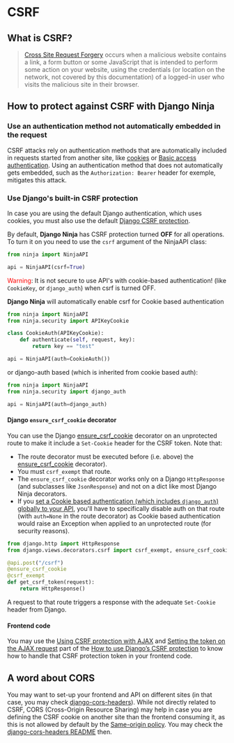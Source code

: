 # CSRF

## What is CSRF?
> [Cross Site Request Forgery](https://en.wikipedia.org/wiki/Cross-site_request_forgery) occurs when a malicious website contains a link, a form button or some JavaScript that is intended to perform some action on your website, using the credentials (or location on the network, not covered by this documentation) of a logged-in user who visits the malicious site in their browser.


## How to protect against CSRF with Django Ninja
### Use an authentication method not automatically embedded in the request
CSRF attacks rely on authentication methods that are automatically included in requests started from another site, like [cookies](https://en.wikipedia.org/wiki/HTTP_cookie) or [Basic access authentication](https://en.wikipedia.org/wiki/Basic_access_authentication).
Using an authentication method that does not automatically gets embedded, such as the `Authorization: Bearer` header for exemple, mitigates this attack.


### Use Django's built-in CSRF protection
In case you are using the default Django authentication, which uses cookies, you must also use the default [Django CSRF protection](https://docs.djangoproject.com/en/4.2/ref/csrf/).


By default, **Django Ninja** has CSRF protection turned **OFF** for all operations.
To turn it on you need to use the `csrf` argument of the NinjaAPI class:

```python hl_lines="3"
from ninja import NinjaAPI

api = NinjaAPI(csrf=True)
```

<span style="color: red;">Warning</span>: It is not secure to use API's with cookie-based authentication! (like `CookieKey`, or `django_auth`) when csrf is turned OFF.


**Django Ninja** will automatically enable csrf for Cookie based authentication


```python hl_lines="8"
from ninja import NinjaAPI
from ninja.security import APIKeyCookie

class CookieAuth(APIKeyCookie):
    def authenticate(self, request, key):
        return key == "test"

api = NinjaAPI(auth=CookieAuth())

```


or django-auth based (which is inherited from cookie based auth):

```python hl_lines="4"
from ninja import NinjaAPI
from ninja.security import django_auth

api = NinjaAPI(auth=django_auth)
```


#### Django `ensure_csrf_cookie` decorator
You can use the Django [ensure_csrf_cookie](https://docs.djangoproject.com/en/4.2/ref/csrf/#django.views.decorators.csrf.ensure_csrf_cookie) decorator on an unprotected route to make it include a `Set-Cookie` header for the CSRF token. Note that:

- The route decorator must be executed before (i.e. above) the [ensure_csrf_cookie](https://docs.djangoproject.com/en/4.2/ref/csrf/#django.views.decorators.csrf.ensure_csrf_cookie) decorator).
- You must `csrf_exempt` that route.
- The `ensure_csrf_cookie` decorator works only on a Django `HttpResponse` (and subclasses like `JsonResponse`) and not on a dict like most Django Ninja decorators.
- If you [set a Cookie based authentication (which includes `django_auth`) globally to your API](../guides/authentication.md), you'll have to specifically disable auth on that route (with `auth=None` in the route decorator) as Cookie based authentication would raise an Exception when applied to an unprotected route (for security reasons).

```python hl_lines="4"
from django.http import HttpResponse
from django.views.decorators.csrf import csrf_exempt, ensure_csrf_cookie

@api.post("/csrf")
@ensure_csrf_cookie
@csrf_exempt
def get_csrf_token(request):
    return HttpResponse()
```
A request to that route triggers a response with the adequate `Set-Cookie` header from Django.


#### Frontend code
You may use the [Using CSRF protection with AJAX](https://docs.djangoproject.com/en/4.2/howto/csrf/#using-csrf-protection-with-ajax) and [Setting the token on the AJAX request](https://docs.djangoproject.com/en/4.2/howto/csrf/#setting-the-token-on-the-ajax-request) part of the [How to use Django’s CSRF protection](https://docs.djangoproject.com/en/4.2/howto/csrf/) to know how to handle that CSRF protection token in your frontend code.


## A word about CORS
You may want to set-up your frontend and API on different sites (in that case, you may check [django-cors-headers](https://github.com/adamchainz/django-cors-headers)).
While not directly related to CSRF, CORS (Cross-Origin Resource Sharing) may help in case you are defining the CSRF cookie on another site than the frontend consuming it, as this is not allowed by default by the [Same-origin policy](https://developer.mozilla.org/en-US/docs/Web/Security/Same-origin_policy).
You may check the [django-cors-headers README](https://github.com/adamchainz/django-cors-headers#readme) then.
